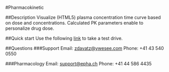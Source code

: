 #Pharmacokinetic

##Description
Visualize (HTML5) plasma concentration time curve based on dose and concentrations. Calculated PK parameters enable to personalize drug dose. 

##Quick start
Use the following <a target="_blank" href="http://modules.epha.ch/vigi/kinetics.html#bio=100&dosierung=2000&tau=12&hwz=10&v=42&c1=15&t1=11&otb=40&utb=15">link</a> to take a test drive.


##Questions
###Support
Email: zdavatz@ywesee.com
Phone: +41 43 540 0550

###Pharmacology
Email: support@epha.ch
Phone: +41 44 586 4435